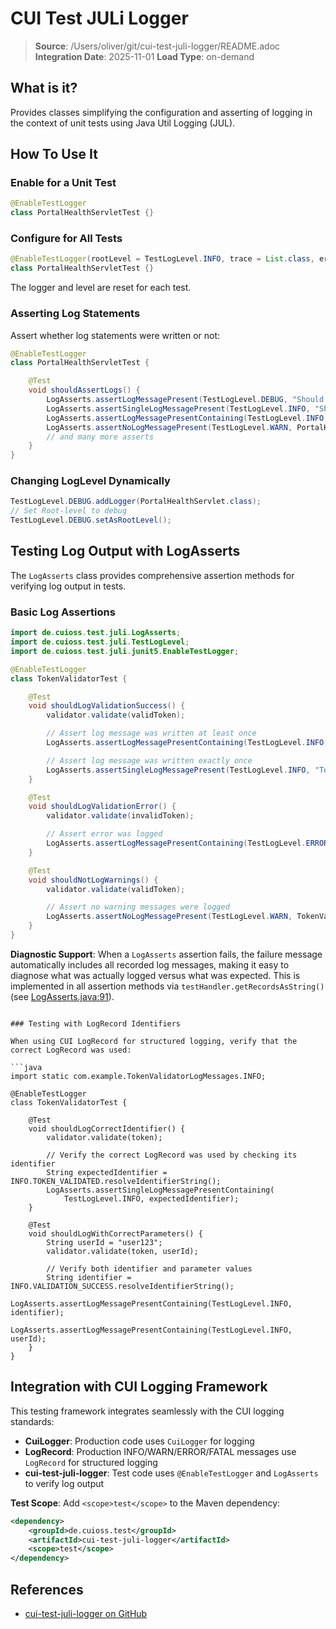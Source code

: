 # CUI Test JULi Logger

> **Source**: /Users/oliver/git/cui-test-juli-logger/README.adoc
> **Integration Date**: 2025-11-01
> **Load Type**: on-demand

## What is it?

Provides classes simplifying the configuration and asserting of logging in the context of unit tests using Java Util Logging (JUL).

## How To Use It

### Enable for a Unit Test

```java
@EnableTestLogger
class PortalHealthServletTest {}
```

### Configure for All Tests

```java
@EnableTestLogger(rootLevel = TestLogLevel.INFO, trace = List.class, error = Set.class)
class PortalHealthServletTest {}
```

The logger and level are reset for each test.

### Asserting Log Statements

Assert whether log statements were written or not:

```java
@EnableTestLogger
class PortalHealthServletTest {

    @Test
    void shouldAssertLogs() {
        LogAsserts.assertLogMessagePresent(TestLogLevel.DEBUG, "Should be there at least once");
        LogAsserts.assertSingleLogMessagePresent(TestLogLevel.INFO, "Should be there exactly once");
        LogAsserts.assertLogMessagePresentContaining(TestLogLevel.INFO, "part of the expected message");
        LogAsserts.assertNoLogMessagePresent(TestLogLevel.WARN, PortalHealthServlet.class);
        // and many more asserts
    }
}
```

### Changing LogLevel Dynamically

```java
TestLogLevel.DEBUG.addLogger(PortalHealthServlet.class);
// Set Root-level to debug
TestLogLevel.DEBUG.setAsRootLevel();
```

## Testing Log Output with LogAsserts

The `LogAsserts` class provides comprehensive assertion methods for verifying log output in tests.

### Basic Log Assertions

```java
import de.cuioss.test.juli.LogAsserts;
import de.cuioss.test.juli.TestLogLevel;
import de.cuioss.test.juli.junit5.EnableTestLogger;

@EnableTestLogger
class TokenValidatorTest {

    @Test
    void shouldLogValidationSuccess() {
        validator.validate(validToken);

        // Assert log message was written at least once
        LogAsserts.assertLogMessagePresentContaining(TestLogLevel.INFO, "validated");

        // Assert log message was written exactly once
        LogAsserts.assertSingleLogMessagePresent(TestLogLevel.INFO, "Token validated successfully");
    }

    @Test
    void shouldLogValidationError() {
        validator.validate(invalidToken);

        // Assert error was logged
        LogAsserts.assertLogMessagePresentContaining(TestLogLevel.ERROR, "validation failed");
    }

    @Test
    void shouldNotLogWarnings() {
        validator.validate(validToken);

        // Assert no warning messages were logged
        LogAsserts.assertNoLogMessagePresent(TestLogLevel.WARN, TokenValidator.class);
    }
}
```

**Diagnostic Support**: When a `LogAsserts` assertion fails, the failure message automatically includes all recorded log messages, making it easy to diagnose what was actually logged versus what was expected. This is implemented in all assertion methods via `testHandler.getRecordsAsString()` (see [LogAsserts.java:91](https://github.com/cuioss/cui-test-juli-logger/blob/main/src/main/java/de/cuioss/test/juli/LogAsserts.java#L91)).
```

### Testing with LogRecord Identifiers

When using CUI LogRecord for structured logging, verify that the correct LogRecord was used:

```java
import static com.example.TokenValidatorLogMessages.INFO;

@EnableTestLogger
class TokenValidatorTest {

    @Test
    void shouldLogCorrectIdentifier() {
        validator.validate(token);

        // Verify the correct LogRecord was used by checking its identifier
        String expectedIdentifier = INFO.TOKEN_VALIDATED.resolveIdentifierString();
        LogAsserts.assertSingleLogMessagePresentContaining(
            TestLogLevel.INFO, expectedIdentifier);
    }

    @Test
    void shouldLogWithCorrectParameters() {
        String userId = "user123";
        validator.validate(token, userId);

        // Verify both identifier and parameter values
        String identifier = INFO.VALIDATION_SUCCESS.resolveIdentifierString();
        LogAsserts.assertLogMessagePresentContaining(TestLogLevel.INFO, identifier);
        LogAsserts.assertLogMessagePresentContaining(TestLogLevel.INFO, userId);
    }
}
```

## Integration with CUI Logging Framework

This testing framework integrates seamlessly with the CUI logging standards:

- **CuiLogger**: Production code uses `CuiLogger` for logging
- **LogRecord**: Production INFO/WARN/ERROR/FATAL messages use `LogRecord` for structured logging
- **cui-test-juli-logger**: Test code uses `@EnableTestLogger` and `LogAsserts` to verify log output

**Test Scope**: Add `<scope>test</scope>` to the Maven dependency:

```xml
<dependency>
    <groupId>de.cuioss.test</groupId>
    <artifactId>cui-test-juli-logger</artifactId>
    <scope>test</scope>
</dependency>
```

## References

- [cui-test-juli-logger on GitHub](https://github.com/cuioss/cui-test-juli-logger)